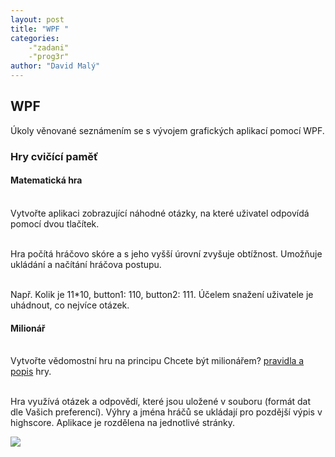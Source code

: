 ```yaml
---
layout: post
title: "WPF "
categories:
    -"zadani"
    -"prog3r"
author: "David Malý"
--- 
```



##  WPF 


Úkoly věnované seznámením se s vývojem grafických aplikací pomocí WPF.


### Hry cvičící paměť

#### Matematická hra


<br>    Vytvořte aplikaci zobrazující náhodné otázky, na které uživatel odpovídá pomocí dvou tlačítek.<br>



<br>    Hra počítá hráčovo skóre a s jeho vyšší úrovní zvyšuje obtížnost. Umožňuje ukládání a načítání hráčova postupu.<br>



<br>    Např. Kolik je 11\*10, button1: 110, button2: 111. Účelem snažení uživatele je uhádnout, co nejvíce otázek.<br>


#### Milionář


<br>    Vytvořte vědomostní hru na principu Chcete být milionářem? [pravidla a popis](https://cs.wikipedia.org/wiki/Chcete_b%C3%BDt_milion%C3%A1%C5%99em%3F) hry.<br>



<br>    Hra využívá otázek a odpovědí, které jsou uložené v souboru (formát dat dle Vašich preferencí). Výhry a jména hráčů se ukládají pro pozdější výpis v highscore. Aplikace je rozdělena na jednotlivé stránky.<br>

![](https://i.ytimg.com/vi/gM4N8Mg5-w4/hqdefault.jpg)